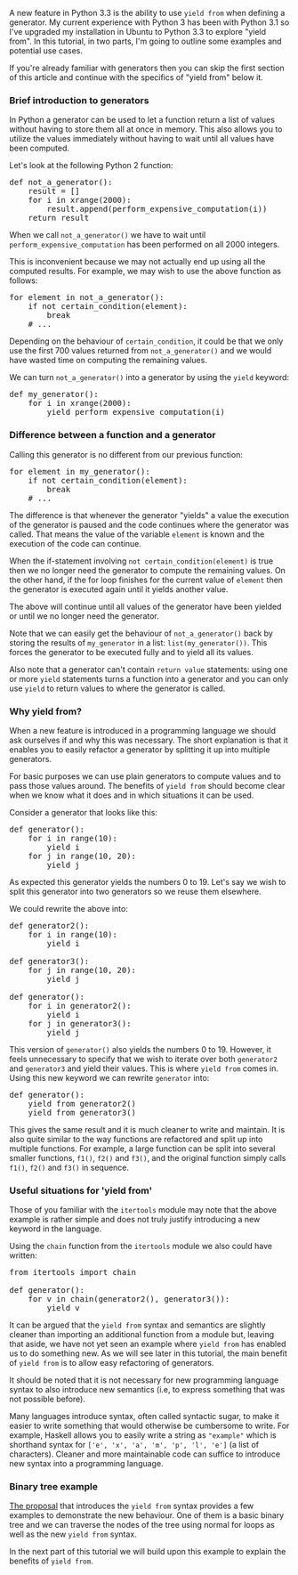 <!--
.. title: Python 3: Using "yield from" in Generators - Part 1
.. slug: python-3-using-yield-from-in-generators-part-1
.. date: 2013/01/26 09:12:00
.. tags: python, software-development
.. link:
.. description:
-->

A new feature in Python 3.3 is the ability to use `yield from` when defining
a generator. My current experience with Python 3 has been with Python 3.1 so
I've upgraded my installation in Ubuntu to Python 3.3 to explore "yield from".
In this tutorial, in two parts, I'm going to outline some examples and
potential use cases.

If you're already familiar with generators then you can skip the first section
of this article and continue with the specifics of "yield from" below it.

### Brief introduction to generators ###

In Python a generator can be used to let a function return a list of values
without having to store them all at once in memory. This also allows you to
utilize the values immediately without having to wait until all values have
been computed.

Let's look at the following Python 2 function:

<pre>
def not_a_generator():
    result = []
    for i in xrange(2000):
        result.append(perform_expensive_computation(i))
    return result
</pre>

When we call `not_a_generator()` we have to wait until `perform_expensive_computation`
has been performed on all 2000 integers.

This is inconvenient because we may not actually end up using all the
computed results. For example, we may wish to use the above function
as follows:

<pre>
for element in not_a_generator():
    if not certain_condition(element):
        break
    # ...
</pre>

Depending on the behaviour of `certain_condition`, it could be that we only
use the first 700 values returned from `not_a_generator()` and we would have
wasted time on computing the remaining values.

We can turn `not_a_generator()` into a generator by using the `yield` keyword:

<pre>
def my_generator():
    for i in xrange(2000):
        yield perform_expensive_computation(i)
</pre>

### Difference between a function and a generator ###

Calling this generator is no different from our previous function:

<pre>
for element in my_generator():
    if not certain_condition(element):
        break
    # ...
</pre>

The difference is that whenever the generator "yields" a value the execution
of the generator is paused and the code continues where the generator was
called. That means the value of the variable `element` is known and the execution
of the code can continue.

When the if-statement involving `not certain_condition(element)` is true then
we no longer need the generator to compute the remaining values. On the other
hand, if the for loop finishes for the current value of `element` then the
generator is executed again until it yields another value.

The above will continue until all values of the generator have been yielded or
until we no longer need the generator.

Note that we can easily get the behaviour of `not_a_generator()` back by
storing the results of `my_generator` in a list: `list(my_generator())`. This
forces the generator to be executed fully and to yield all its values.

Also note that a generator can't contain `return value` statements: using one or
more `yield` statements turns a function into a generator and you can only
use `yield` to return values to where the generator is called.

### Why yield from? ###

When a new feature is introduced in a programming language we should ask
ourselves if and why this was necessary. The short explanation is that it
enables you to easily refactor a generator by splitting it up into multiple
generators.

For basic purposes we can use plain generators to compute values and to
pass those values around. The benefits of `yield from` should become clear
when we know what it does and in which situations it can be used.

Consider a generator that looks like this:

<pre>
def generator():
    for i in range(10):
        yield i
    for j in range(10, 20):
        yield j
</pre>

As expected this generator yields the numbers 0 to 19. Let's say we wish
to split this generator into two generators so we reuse them elsewhere.

We could rewrite the above into:

<pre>
def generator2():
    for i in range(10):
        yield i

def generator3():
    for j in range(10, 20):
        yield j

def generator():
    for i in generator2():
        yield i
    for j in generator3():
        yield j
</pre>

This version of `generator()` also yields the numbers 0 to 19. However, it
feels unnecessary to specify that we wish to iterate over both `generator2` and
`generator3` and yield their values. This is where `yield from` comes in.
Using this new keyword we can rewrite `generator` into:

<pre>
def generator():
    yield from generator2()
    yield from generator3()
</pre>

This gives the same result and it is much cleaner to write and maintain. It is
also quite similar to the way functions are refactored and split up into
multiple functions. For example,  a large function can be split into several
smaller functions, `f1()`, `f2()` and `f3()`, and the original function simply
calls `f1()`, `f2()` and `f3()` in sequence.

### Useful situations for 'yield from' ###

Those of you familiar with the `itertools` module may note that the above example
is rather simple and does not truly justify introducing a new keyword in the language.

Using the `chain` function from the `itertools` module we also could have written:

<pre>
from itertools import chain

def generator():
    for v in chain(generator2(), generator3()):
        yield v
</pre>

It can be argued that the `yield from` syntax and semantics are slightly cleaner
than importing an additional function from a module but, leaving that aside,
we have not yet seen an example where `yield from` has enabled us to do something
new. As we will see later in this tutorial, the main benefit of `yield from` is
to allow easy refactoring of generators.

It should be noted that it is not necessary for new programming language syntax
to also introduce new semantics (i.e, to express something that was not
possible before).

Many languages introduce syntax, often called
syntactic sugar, to make it easier to write something that would otherwise be
cumbersome to write. For example, Haskell allows you to easily write a string as
`"example"` which is shorthand syntax for `['e', 'x', 'a', 'm', 'p', 'l', 'e']`
(a list of characters). Cleaner and more maintainable code can suffice to
introduce new syntax into a programming language.

### Binary tree example ###

[The proposal](http://www.python.org/dev/peps/pep-0380/) that introduces
the `yield from` syntax provides a few examples to
demonstrate the new behaviour. One of them is a basic binary tree and we
can traverse the nodes of the tree using normal for loops as well as the
new `yield from` syntax.

In the next part of this tutorial we will build upon this example to explain
the benefits of `yield from`.
